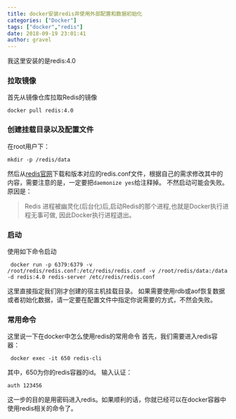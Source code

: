 ```yaml
---
title: docker安装redis并使用外部配置和数据初始化
categories: ["Docker"]
tags: ["docker","redis"]
date: 2018-09-19 23:01:41 
author: gravel
---
```

我这里安装的是redis:4.0

<!--more-->

### 拉取镜像
首先从镜像仓库拉取Redis的镜像
```
docker pull redis:4.0
```
### 创建挂载目录以及配置文件
在root用户下：
```
mkdir -p /redis/data
```
然后从[redis官网][1]下载和版本对应的redis.conf文件，根据自己的需求修改其中的内容，需要注意的是，一定要把`daemonize yes`给注释掉。
不然启动可能会失败。原因是：

>Redis 进程被幽灵化(后台化)后,启动Redis的那个进程,也就是Docker执行进程无事可做, 因此Docker执行进程退出。

### 启动
使用如下命令启动
```
 docker run -p 6379:6379 -v /root/redis/redis.conf:/etc/redis/redis.conf -v /root/redis/data:/data -d redis:4.0 redis-server /etc/redis/redis.conf

```
这里直接指定我们刚才创建的宿主机挂载目录。
如果需要使用rdb或aof恢复数据或者初始化数据，请一定要在配置文件中指定你说需要的方式，不然会失败。

### 常用命令
这里说一下在docker中怎么使用redis的常用命令
首先，我们需要进入redis容器：
```
 docker exec -it 650 redis-cli
```
其中，650为你的redis容器的id。
输入认证：
```
auth 123456
```
这一步的目的是用密码进入redis。如果顺利的话，你就已经可以在docker容器中使用redis相关的命令了。



[1]: https://github.com/antirez/redis